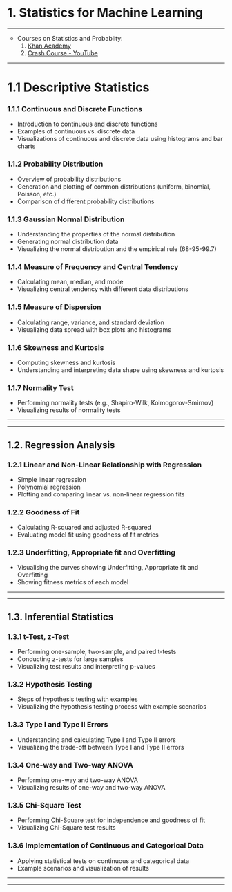 # **1. Statistics for Machine Learning**

<hr>
<ul type='circle'> <li>Courses on Statistics and Probablity:
  <ol>
      <li><a href="https://www.khanacademy.org/math/statistics-probability">Khan Academy</a></li>
      <li><a href="https://www.youtube.com/playlist?list=PL8dPuuaLjXtNM_Y-bUAhblSAdWRnmBUcr">Crash Course - YouTube</a></li>
  </ol></li>
</ul>

---

# 1.1 Descriptive Statistics

### 1.1.1 Continuous and Discrete Functions

- Introduction to continuous and discrete functions
- Examples of continuous vs. discrete data
- Visualizations of continuous and discrete data using histograms and bar charts

### 1.1.2 Probability Distribution

- Overview of probability distributions
- Generation and plotting of common distributions (uniform, binomial, Poisson, etc.)
- Comparison of different probability distributions

### 1.1.3 Gaussian Normal Distribution

- Understanding the properties of the normal distribution
- Generating normal distribution data
- Visualizing the normal distribution and the empirical rule (68-95-99.7)

### 1.1.4 Measure of Frequency and Central Tendency

- Calculating mean, median, and mode
- Visualizing central tendency with different data distributions

### 1.1.5 Measure of Dispersion

- Calculating range, variance, and standard deviation
- Visualizing data spread with box plots and histograms

### 1.1.6 Skewness and Kurtosis

- Computing skewness and kurtosis
- Understanding and interpreting data shape using skewness and kurtosis

### 1.1.7 Normality Test

- Performing normality tests (e.g., Shapiro-Wilk, Kolmogorov-Smirnov)
- Visualizing results of normality tests

<hr><hr>

## 1.2. Regression Analysis

### 1.2.1 Linear and Non-Linear Relationship with Regression

- Simple linear regression
- Polynomial regression
- Plotting and comparing linear vs. non-linear regression fits

### 1.2.2 Goodness of Fit

- Calculating R-squared and adjusted R-squared
- Evaluating model fit using goodness of fit metrics

### 1.2.3 Underfitting, Appropriate fit and Overfitting

- Visualising the curves showing Underfitting, Appropriate fit and Overfitting
- Showing fitness metrics of each model

<hr><hr>

## 1.3. Inferential Statistics

### 1.3.1 t-Test, z-Test

- Performing one-sample, two-sample, and paired t-tests
- Conducting z-tests for large samples
- Visualizing test results and interpreting p-values

### 1.3.2 Hypothesis Testing

- Steps of hypothesis testing with examples
- Visualizing the hypothesis testing process with example scenarios

### 1.3.3 Type I and Type II Errors

- Understanding and calculating Type I and Type II errors
- Visualizing the trade-off between Type I and Type II errors

### 1.3.4 One-way and Two-way ANOVA

- Performing one-way and two-way ANOVA
- Visualizing results of one-way and two-way ANOVA

### 1.3.5 Chi-Square Test

- Performing Chi-Square test for independence and goodness of fit
- Visualizing Chi-Square test results

### 1.3.6 Implementation of Continuous and Categorical Data

- Applying statistical tests on continuous and categorical data
- Example scenarios and visualization of results
<hr><hr>
